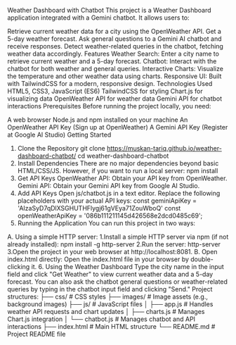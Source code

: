 Weather Dashboard with Chatbot
This project is a Weather Dashboard application integrated with a Gemini chatbot. It allows users to:

Retrieve current weather data for a city using the OpenWeather API.
Get a 5-day weather forecast.
Ask general questions to a Gemini AI chatbot and receive responses.
Detect weather-related queries in the chatbot, fetching weather data accordingly.
Features
Weather Search: Enter a city name to retrieve current weather and a 5-day forecast.
Chatbot: Interact with the chatbot for both weather and general queries.
Interactive Charts: Visualize the temperature and other weather data using charts.
Responsive UI: Built with TailwindCSS for a modern, responsive design.
Technologies Used
HTML5, CSS3, JavaScript (ES6)
TailwindCSS for styling
Chart.js for visualizing data
OpenWeather API for weather data
Gemini API for chatbot interactions
Prerequisites
Before running the project locally, you need:

A web browser
Node.js and npm installed on your machine
An OpenWeather API Key (Sign up at OpenWeather)
A Gemini API Key (Register at Google AI Studio)
Getting Started
1. Clone the Repository
git clone https://muskan-tariq.github.io/weather-dashboard-chatbot/
cd weather-dashboard-chatbot
2. Install Dependencies
There are no major dependencies beyond basic HTML/CSS/JS. However, if you want to run a local server:
npm install
3. Get API Keys
OpenWeather API: Obtain your API key from OpenWeather.
Gemini API: Obtain your Gemini API key from Google AI Studio.
4. Add API Keys
Open js/chatbot.js in a text editor.
Replace the following placeholders with your actual API keys:
const geminiApiKey = 'AIzaSyD7qDlXSGHUTHFlygj61gVEya71ZouWboQ'
const openWeatherApiKey = '086b111211145d426568e2dcd0485c69';
5. Running the Application
You can run this project in two ways:

A. Using a simple HTTP server:
1.Install a simple HTTP server via npm (if not already installed):
npm install -g http-server
2.Run the server:
http-server
3.Open the project in your web browser at http://localhost:8081.
B. Open index.html directly:
Open the index.html file in your browser by double-clicking it.
6. Using the Weather Dashboard
Type the city name in the input field and click "Get Weather" to view current weather data and a 5-day forecast.
You can also ask the chatbot general questions or weather-related queries by typing in the chatbot input field and clicking "Send."
Project structures:
├── css/                # CSS styles
├── images/             # Image assets (e.g., background images)
├── js/                 # JavaScript files
│   ├── app.js          # Handles weather API requests and chart updates
│   ├── charts.js       # Manages Chart.js integration
│   └── chatbot.js      # Manages chatbot and API interactions
├── index.html          # Main HTML structure
└── README.md           # Project README file

